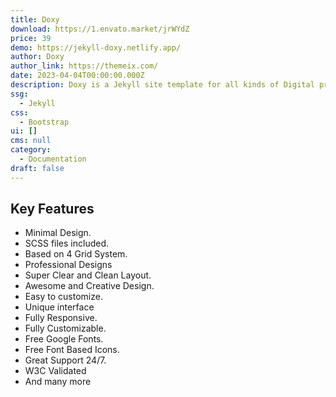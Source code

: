 ```yaml
---
title: Doxy
download: https://1.envato.market/jrWYdZ
price: 39
demo: https://jekyll-doxy.netlify.app/
author: Doxy
author_link: https://themeix.com/
date: 2023-04-04T00:00:00.000Z
description: Doxy is a Jekyll site template for all kinds of Digital product authors.
ssg:
  - Jekyll
css:
  - Bootstrap
ui: []
cms: null
category:
  - Documentation
draft: false
---
```

## Key Features

- Minimal Design.
- SCSS files included.
- Based on 4 Grid System.
- Professional Designs
- Super Clear and Clean Layout.
- Awesome and Creative Design.
- Easy to customize.
- Unique interface
- Fully Responsive.
- Fully Customizable.
- Free Google Fonts.
- Free Font Based Icons.
- Great Support 24/7.
- W3C Validated
- And many more
